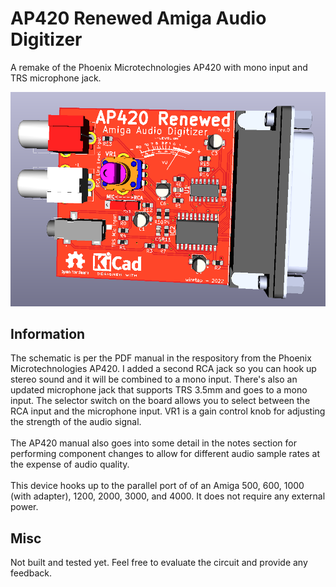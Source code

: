 # AP420 Renewed Amiga Audio Digitizer
A remake of the Phoenix Microtechnologies AP420 with mono input and TRS microphone jack.

![pic](pic.png)

## Information
The schematic is per the PDF manual in the respository from the Phoenix Microtechnologies AP420. I added a second RCA jack so you can hook up stereo sound and it will be combined to a mono input. There's also an updated microphone jack that supports TRS 3.5mm and goes to a mono input. The selector switch on the board allows you to select between the RCA input and the microphone input. VR1 is a gain control knob for adjusting the strength of the audio signal.
\
\
The AP420 manual also goes into some detail in the notes section for performing component changes to allow for different audio sample rates at the expense of audio quality.
\
\
This device hooks up to the parallel port of of an Amiga 500, 600, 1000 (with adapter), 1200, 2000, 3000, and 4000. It does not require any external power.

## Misc
Not built and tested yet. Feel free to evaluate the circuit and provide any feedback.
